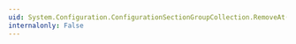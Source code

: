```yaml
---
uid: System.Configuration.ConfigurationSectionGroupCollection.RemoveAt(System.Int32)
internalonly: False
---
```

